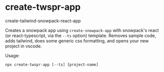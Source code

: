 # create-twspr-app
create-tailwind-snowpack-react-app

Creates a snowpack app using `create-snowpack-app` with snowpack's react (or react-typescript, via the `--ts` option) template.  Removes sample code, adds tailwind, does some generic css formatting, and opens your new project in vscode.

Usage:

`npx create-twspr-app [--ts] [project-name]`

